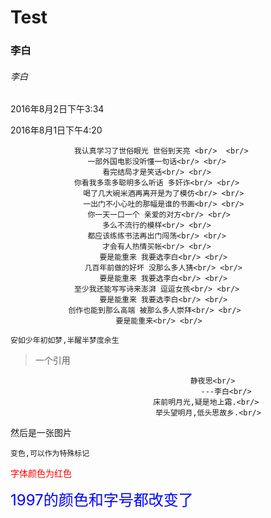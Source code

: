 # Test
### 李白
###### 李白

2016年8月2日下午3:34

2016年8月1日下午4:20
<center>

	我认真学习了世俗眼光 世俗到天亮 <br/>  <br/> 	
	一部外国电影没听懂一句话<br/> <br/> 	
	看完结局才是笑话<br/> <br/> 	
	你看我多乖多聪明多么听话 多奸诈<br/> <br/> 	
	喝了几大碗米酒再离开是为了模仿<br/> <br/> 	
	一出门不小心吐的那幅是谁的书画<br/> <br/> 	
	你一天一口一个 亲爱的对方<br/> <br/> 	
	多么不流行的模样<br/> <br/> 	
	都应该练练书法再出门闯荡<br/> <br/> 	
	才会有人热情买帐<br/> <br/> 	
	要是能重来 我要选李白<br/> <br/> 	
	几百年前做的好坏 没那么多人猜<br/> <br/> 	
	要是能重来 我要选李白<br/> <br/> 	
	至少我还能写写诗来澎湃 逗逗女孩<br/> <br/> 	
	要是能重来 我要选李白<br/> <br/> 	
	创作也能到那么高端 被那么多人崇拜<br/> <br/> 	  
	要是能重来<br/> <br/> 	
	
</center>

	安如少年初如梦,半醒半梦度余生
<!--时间-->

>  一个引用
<center>

							静夜思<br/>	
								---李白<br/>	
						床前明月光,疑是地上霜.<br/>	
						举头望明月,低头思故乡.<br/>  
</center>
然后是一张图片

`变色,可以作为特殊标记`

<font color=red>字体颜色为红色</font> 

<font color=blue size=5>1997的颜色和字号都改变了</font>



